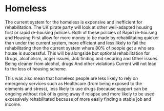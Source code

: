 Homeless
=================
The current system for the homeless is expensive and inefficient for rehabilitation. The UK pirate party will look at other well-adapted housing first or rapid re-housing policies. Both of these policies of Rapid re-housing and Housing First allow for more money to be made by rehabilitating quicker than under the current system, more efficient and less likely to fail the rehabilitating then the current system where 80% of people get a who are house is successful. This will be alongside but optional rehabilitation for Drugs, alcoholism, anger issues, Job finding and securing and Other issues. Being cleaner from alcohol, drugs And other violations Current will not lead to the loss of housing scheme.

This was also mean that homeless people are less likely to rely on emergency services such as Healthcare (from being exposed to the elements and stress), less likely to use drugs (because support can be ongoing without risk of is going away if relapse and more likely to be used excessively rehabilitated because of more easily finding a stable job and income.
